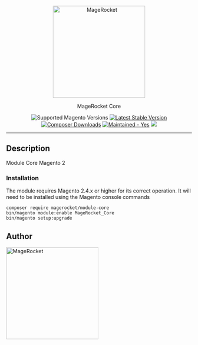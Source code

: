 <div align="center">
    <br>
    <a href="https://magerocket.com">
        <img alt="MageRocket" src="https://magerocket.com/assets/logo.png" width="250"/>    
    </a>
    <p align="center">MageRocket Core</p>
    <img src="https://img.shields.io/badge/magento-2.4-brightgreen.svg?logo=magento&longCache=true&style=flat-square" alt="Supported Magento Versions"/>
    <a href="https://packagist.org/packages/magerocket/module-core" target="_blank"><img src="https://img.shields.io/packagist/v/magerocket/module-core.svg?style=flat-square" alt="Latest Stable Version"/></a>
    <a href="https://packagist.org/packages/magerocket/module-core" target="_blank"><img src="https://poser.pugx.org/magerocket/module-core/downloads" alt="Composer Downloads"/></a>
    <a href="https://github.com/MageRocket/module-core/graphs/commit-activity" target="_blank"><img src="https://img.shields.io/badge/maintained%3F-yes-brightgreen.svg?style=flat-square" alt="Maintained - Yes"/></a>
    <a href="https://opensource.org/licenses/MIT" target="_blank"><img src="https://img.shields.io/badge/license-MIT-blue.svg"/></a>
    <hr>
</div>

## Description
Module Core Magento 2

### Installation
The module requires Magento 2.4.x or higher for its correct operation. It will need to be installed using the Magento console commands

```
composer require magerocket/module-core
bin/magento module:enable MageRocket_Core
bin/magento setup:upgrade
```

## Author

[<img alt="MageRocket" src="https://magerocket.com/assets/logo.png" width="250"/>](https://magerocket.com)